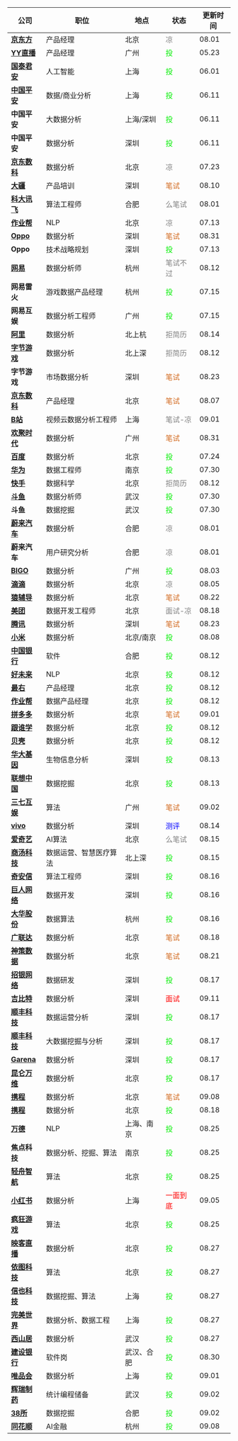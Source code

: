 |公司|职位|地点|状态|更新时间|
|----|----|----|----|----|
|**[京东方](http://campus.boe.com/)**|产品经理|北京|<font color=gray>凉</font>|08.01|
|**[YY直播](https://app.mokahr.com/apply/hjsd/48#/jobs?keyword=%E6%A0%A1%E6%8B%9B%E6%8F%90%E5%89%8D%E6%89%B9&page=1&_k=crueu7)**|产品经理|广州|<font color=gree>投</font>|05.23|
|**[国泰君安](https://hr.gtja.com/recruitment/index/intern)**|人工智能|上海|<font color=gree>投</font>|06.01|
|**[中国平安](https://campus.pingan.com/personalcenter/center)**|数据/商业分析|上海|<font color=gree>投</font>|06.11|
|**中国平安**|大数据分析|上海/深圳|<font color=gree>投</font>|06.11|
|**中国平安**|数据分析|深圳|<font color=gree>投</font>|06.11|
|**[京东数科](http://campus.jd.com/web/apply/myjob)**|数据分析|北京|<font color=gray>凉</font>|07.23|
|**[大疆](https://we.dji.com/zh-CN/user)**|产品培训|深圳|<font color=chocolate>笔试</font>|08.10|
|**[科大讯飞](https://www.nowcoder.com/profile/945633054/resume)**|算法工程师|合肥|<font color=gray>么笔试</font>|08.01|
|**[作业帮](https://job.zuoyebang.com/xiaoyuan.html#/candidateHome/applications?_k=1h9q1v)**|NLP|北京|<font color=gray>凉</font>|07.13|
|**[Oppo](http://oppo.zhaopin.com/jobs.html)**|数据分析|深圳|<font color=chocolate>笔试</font>|08.31|
|**Oppo**|技术战略规划|深圳|<font color=gree>投</font>|07.13|
|**[网易](https://campus.163.com/app/index)**|数据分析师|杭州|<font color=gray>笔试不过</font>|08.12|
|**网易雷火**|游戏数据产品经理|杭州|<font color=gree>投</font>|07.15|
|**网易互娱**|数据分析工程师|广州|<font color=gree>投</font>|07.15|
|**[阿里](https://talent.alibaba.com/personal/campus-resume)**|数据分析|北上杭|<font color=gray>拒简历</font>|08.14|
|**[字节游戏](https://job.bytedance.com/campus/position/application)**|数据分析|北上深|<font color=gray>拒简历</font>|08.12|
|**字节游戏**|市场数据分析|深圳|<font color=chocolate>笔试</font>|08.23|
|**[京东数科](http://campus.jd.com/web/apply/myjob)**|产品经理|北京|<font color=chocolate>笔试</font>|08.07|
|**[B站](https://app.mokahr.com/campus_apply/bilibili01/6205#/candidateHome/applications?_k=ipg2d7)**|视频云数据分析工程师|上海|<font color=gray>笔试-凉</font>|09.01|
|**[欢聚时代](https://app.mokahr.com/campus_apply/hjsd/47#/candidateHome/applications?_k=p9qq3m)**|数据分析|广州|<font color=chocolate>笔试</font>|08.31|
|**[百度](https://talent.baidu.com/external/baidu/campus.html#/individualCenter)**|数据分析|北京|<font color=gree>投</font>|07.24|
|**[华为](https://career.huawei.com/reccampportal/portal5/user-index.html)**|数据工程师|南京|<font color=gree>投</font>|07.30|
|**[快手](https://campus.kuaishou.cn/#/campus/my-apply/)**|数据科学|北京|<font color=gray>拒简历</font>|08.12|
|**[斗鱼](https://app.mokahr.com/campus_apply/douyu/7623#/?_k=j8cr0n)**|数据分析师|武汉|<font color=gree>投</font>|07.30|
|**斗鱼**|数据挖掘|武汉|<font color=gree>投</font>|07.30|
|**[蔚来汽车](https://www.hotjob.cn/wt/niocampus/web/index#/pc)**|数据分析|合肥|<font color=gray>凉</font>|08.01|
|**蔚来汽车**|用户研究分析|合肥|<font color=gray>凉</font>|08.01|
|**[BIGO](https://app.mokahr.com/campus_apply/bigo/1018#/candidateHome/applications)**|数据分析|广州|<font color=gree>投</font>|08.03|
|**[滴滴](https://campus.didiglobal.com/campus_apply/didiglobal/6223#/candidateHome/applications)**|数据分析|北京|<font color=gray>凉</font>|08.05|
|**[猿辅导](http://hr.yuanfudao.com/#/candidateHome/applications)**|数据分析|北京|<font color=chocolate>笔试</font>|08.22|
|**[美团](https://campus.meituan.com/apply-record)**|数据开发工程师|北京|<font color=gray>面试-凉</font>|08.18|
|**[腾讯](https://join.qq.com/preview.php)**|数据分析|深圳|<font color=chocolate>笔试</font>|08.23|
|**[小米](https://join.qq.com/preview.php)**|数据分析|北京/南京|<font color=gree>投</font>|08.08|
|**[中国银行](https://join.qq.com/preview.php)**|软件|合肥|<font color=gree>投</font>|08.12|
|**[好未来](http://job.100tal.com/Portal/Apply/Index)**|NLP|北京|<font color=gree>投</font>|08.12|
|**[最右](https://app.mokahr.com/campus_apply/xiaochuankeji/3518#/candidateHome/applications)**|产品经理|北京|<font color=gree>投</font>|08.12|
|**[作业帮](https://job.zuoyebang.com/xiaoyuan.html#/candidateHome/applications)**|数据产品经理|北京|<font color=gree>投</font>|08.12|
|**[拼多多](https://careers.pinduoduo.com/campus/personal-center)**|数据分析|北京|<font color=chocolate>笔试</font>|09.01|
|**[跟谁学](https://app.mokahr.com/campus_apply/bjhl/7662#/candidateHome/applications)**|数据分析|北京|<font color=gree>投</font>|08.12|
|**[贝壳](https://campus.ke.com/Portal/Apply/Index)**|数据分析|北京|<font color=gree>投</font>|08.12|
|**[华大基因](https://genomics.zhiye.com/Portal/Apply/Index)**|生物信息分析|深圳|<font color=gree>投</font>|08.13|
|**[联想中国](https://talent.lenovo.com.cn/resume/create)**|数据挖掘|北京|<font color=gree>投</font>|08.13|
|**[三七互娱](https://zhaopin.37.com/index.php?m=Home&c=user&a=index)**|算法|广州|<font color=chocolate>笔试</font>|09.02|
|**[vivo](https://hr.vivo.com/wt/vivo/web/templet1000/index/corpshowNewDeliveryRecordvivo!listApplyPosition?operational=15cceaf91335ff9613ef0deb6254161c8d3028510a36ac633baa1381266a4a9a1545f212d5b2b79ba6469fe0df59313be38cfa0b92cd84a62de04f15ac7797ee4478b30e1445f1c70f0402a8f5b5cc974e5f76f246b57ba2d874504e26b03245ec227b30738b1fc9)**|数据分析|深圳|<font color=blue>测评</font>|08.14|
|**[爱奇艺](http://zhaopin.iqiyi.com/campus.html#/my-recruit?recruitmenId=88)**|AI算法|北京|<font color=gray>么笔试</font>|08.15|
|**[商汤科技](https://hr.sensetime.com/delivery/record?channel=1)**|数据运营、智慧医疗算法|北上深|<font color=gree>投</font>|08.15|
|**[奇安信](https://www.nowcoder.com/profile/)**|算法工程师|深圳|<font color=gree>投</font>|08.16|
|**[巨人网络](https://www.nowcoder.com/profile/)**|数据开发|深圳|<font color=gree>投</font>|08.16|
|**[大华股份](https://dahua.zhiye.com/Portal/Apply/Index)**|数据算法|杭州|<font color=gree>投</font>|08.16|
|**[广联达](https://app.mokahr.com/campus_apply/glodon/1750#/candidateHome/applications)**|数据分析|北京|<font color=chocolate>笔试</font>|08.18|
|**[神策数据](https://app.mokahr.com/campus_apply/sensorsdata/2911#/candidateHome/applications)**|数据分析|北京|<font color=chocolate>笔试</font>|08.21|
|**[招银网络](https://cmbntjob.cmbchina.com/pages/mycenter/default.html)**|数据研发|深圳|<font color=gree>投</font>|08.17|
|**[吉比特](https://campus.g-bits.com/me)**|数据分析|深圳|<font color=red>面试</font>|09.11|
|**[顺丰科技](http://campus.sf-express.com/#/personalCenter)**|数据运营分析|深圳|<font color=gree>投</font>|08.17|
|**[顺丰科技](http://campus.sf-express.com/#/personalCenter)**|大数据挖掘与分析|深圳|<font color=gree>投</font>|08.17|
|**[Garena](https://www.nowcoder.com/profile/945633054/resume)**|数据分析|深圳|<font color=gree>投</font>|08.17|
|**[昆仑万维](https://www.nowcoder.com/profile/945633054/resume)**|数据分析|北京|<font color=gree>投</font>|08.17|
|**[携程](https://ctrip.zhiye.com/Portal/Apply/Index)**|数据分析|北京|<font color=chocolate>笔试</font>|09.08|
|**[携程](https://ctrip.zhiye.com/Portal/Apply/Index)**|数据分析|北京|<font color=gree>投</font>|08.18|
|**[万德](https://www.wind.com.cn/NewSite/jd.html?id=1)**|NLP|上海、南京|<font color=gree>投</font>|08.25|
|**焦点科技**|数据分析、挖掘、算法|南京|<font color=gree>投</font>|08.25|
|**[轻舟智航](https://www.nowcoder.com/profile/945633054/resume)**|算法|北京|<font color=gree>投</font>|08.25|
|**[小红书](https://campus.liepin.com/resume/editresumedetail/)**|数据分析|上海|<font color=red>一面到底</font>|09.05|
|**[疯狂游戏](http://official-website.hortorgames.com/#/web/detail?id=5f39f60a0db632000a5a98f2)**|算法|北京|<font color=gree>投</font>|08.25|
|**[映客直播](https://app.mokahr.com/campus_apply/inke/2069?sourceToken=c21aca1637fabe25dbe494664ac11a52#/candidateHome/applications)**|数据分析|北京|<font color=gree>投</font>|08.27|
|**[依图科技](https://app.mokahr.com/recommendation-apply/yitu-inc/3702?recommenderId=109441&from=timeline&isappinstalled=0#/job/45f71d95-54cd-4273-bc7b-f26ae64b8954/campus_apply/thanks?jobId=45f71d95-54cd-4273-bc7b-f26ae64b8954&recommenderId=109441&isRecommendation=false&applyInfo%5BaimWorkCity%5D=%E5%8C%97%E4%BA%AC%E5%B8%82&candidateName=%E5%8D%A2%E4%B9%A6%E5%AE%87&candidateId=149941868)**|算法|北京|<font color=gree>投</font>|08.27|
|**[信也科技](https://app.mokahr.com/campus_apply/paipaidai/6537#/candidateHome/applications)**|数据挖掘、算法|上海|<font color=gree>投</font>|08.27|
|**[完美世界](https://wanmei.zhiye.com/Portal/Apply/Index)**|数据分析、数据工程|上海|<font color=gree>投</font>|08.27|
|**[西山居](https://app.mokahr.com/campus_apply/xishanju/5745#/candidateHome/applications)**|数据分析|武汉|<font color=gree>投</font>|08.27|
|**[建设银行](http://job.ccb.com/cn/job/mycenter/apply.html?planType=XY&orgId=8ba3bc896cbed0df016cd1b97e1b588f)**|软件岗|武汉、合肥|<font color=gree>投</font>|08.30|
|**[唯品会](https://recruitment.corp.vipshop.com/wt/VIPS/web/index?brandCode=VIP#/pc)**|数据分析|上海|<font color=gree>投</font>|09.01|
|**[辉瑞制药](https://pfizer.avature.cn/zh_CN/campus/Profile)**|统计编程储备|武汉|<font color=gree>投</font>|09.02|
|**[38所]()**|数据挖掘|合肥|<font color=gree>投</font>|09.02|
|**[同花顺](http://talent.10jqka.com.cn/default/usercenter/index/)**|AI金融|杭州|<font color=gree>投</font>|09.08|